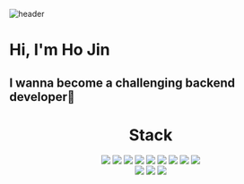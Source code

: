![header](https://capsule-render.vercel.app/api?type=egg&color=auto&height=200&section=header&text=Welcome&fontSize=50)

# Hi, I'm Ho Jin  
## I wanna become a challenging backend developer:rocket:


<!-- 기술 스택 box -->
<div align=center>
    <!-- box name -->
    <h1>Stack</h1>
    <!-- java -->
    <img src="https://img.shields.io/badge/JAVA-orange" />
    <!-- SpringBoot -->
    <img src="https://img.shields.io/badge/SpringBoot-6DB33F" />
    <!-- Spring MVC -->
    <img src="https://img.shields.io/badge/SpringMVC-green" />
    <!-- JPA -->
    <img src="https://img.shields.io/badge/JPA-black" />
    <!-- MyBatis -->
    <img src="https://img.shields.io/badge/MyBatis-ECD53F" />
    <!-- Mysql -->
    <img src="https://img.shields.io/badge/Mysql-4479A1" />
    <!-- Oracle -->
    <img src="https://img.shields.io/badge/oracle-F80000?style=for-the-badge&logo=oracle&logoColor=white">
    <!-- MaraiDB -->
    <img src="https://img.shields.io/badge/MaraiDB-003545" />
    <!-- AWS -->
    <img src="https://img.shields.io/badge/AWS_EC2-FF9900" />
</div>
<!-- tool box -->
<div align=center>
    <!-- IntelliJ -->
    <img src="https://img.shields.io/badge/IntelliJ-000000" />
    <!-- VS Code -->
    <img src="https://img.shields.io/badge/VS_Code-ECD53F" />
    <!-- Git -->
    <img src="https://img.shields.io/badge/Git-F05032" />
</div>

<!-- 이력서 boxx -->
<!--
<div>
    <h2>
    :link: My resume <a href="https://puzzled-detail-b29.notion.site/48d0b511fa46449d80c3d8fcbcd254a6">Click</a>
    </h2>
</div>
-->


<!--
**coderwin/coderwin** is a ✨ _special_ ✨ repository because its `README.md` (this file) appears on your GitHub profile.

Here are some ideas to get you started:

- 🔭 I’m currently working on ...
- 🌱 I’m currently learning ...
- 👯 I’m looking to collaborate on ...
- 🤔 I’m looking for help with ...
- 💬 Ask me about ...
- 📫 How to reach me: ...
- 😄 Pronouns: ...
- ⚡ Fun fact: ...
-->
